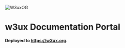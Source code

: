 ![W3uxOG](https://github.com/user-attachments/assets/23f43b81-041a-4554-8c88-29d337b13dcf)

# w3ux Documentation Portal 

**Deployed to https://w3ux.org**.
